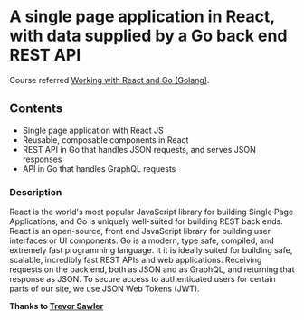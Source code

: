 # A single page application in React, with data supplied by a Go back end REST API

Course referred [Working with React and Go (Golang)](https://e2.udemymail.com/ls/click?upn=s5Pt16BViR0zgCI1xSXEEtHGh8BdP1yCD9eapQc5g8JGUI2JZ5ZHXMWGpFLGw5qDVnRVxC5gw0E4ExHTWz2cjFDm-2B2kvpIDlzuqNvlhbm4WQPByjhatkqOHaDfhOgbNzxk8rng4-2FkDI35S9sAx4VbZ1QA50OABDUIK-2B9uuwfcO4aHH6xKSk7OHg7n1PP8FlUWimUnai-2BJnb4iISKn-2FSMXkaKYdJZTVH-2FbrQp4y73OiiNan8Y-2BUV0e7WGuz8Cml6hGKvlHOf8SO2tPaPZJ5Fy4w-3D-3Dyly9_DYTu1JLF-2FPhTdZDO57SRv6VCQlHrhkZv4KsHMpdvAAJgXRVN4-2BaDb-2FPgQq32lqKLBNI8CAkQdP4Osr2tSnvrsTZJEki-2FpnARQxDZmxgIOq5qrJhDv7w9HSGTHf5BcV5OQCTgNKwME2GwywrChp-2B56VEyLcA2IzZX8EtQT-2FpsSDy5uuhuS5sSrGdMWJtvn0syThQlAHDK42zJv-2BZ0vCVt-2BcgnaZqRMBNtXLSCQuSqbbo2LEBbRkshO5Du4deHLCNZOBeO2EvgGmLnDwHQWF5STayk-2FcwuztuYtX8CYy915LyKXl5pC9qGyOPi4PWWqURLNgmk97Tjhv5cM-2ByhLQfcq1e8r5azlau2ARDii-2F6SMLiJUsw5Q-2BFbxGlhalfVyTO4dq57AuUcXu998qSMBDiVCOvqEcudOID347XJVYHjmiYYNMYf8QgVrcGJC-2BoJdhtm).

## Contents
* Single page application with React JS
* Reusable, composable components in React
* REST API in Go that handles JSON requests, and serves JSON responses
* API in Go that handles GraphQL requests

### Description

React is the world's most popular JavaScript library for building Single Page Applications, and Go is uniquely well-suited for building REST back ends.
React is an open-source, front end JavaScript library for building user interfaces or UI components.
Go is a modern, type safe, compiled, and extremely fast programming language. It it is ideally suited for building safe, scalable, incredibly fast REST APIs and web applications.
Receiving requests on the back end, both as JSON and as GraphQL, and returning that response as JSON.
To secure access to authenticated users for certain parts  of our site, we use JSON Web Tokens (JWT).

**Thanks to [Trevor Sawler](https://udemy.com/user/trevor-sawler/)**